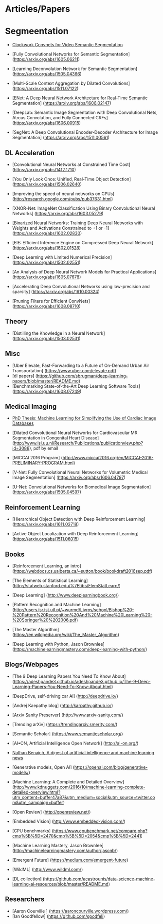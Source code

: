 


# Articles/Papers 


# Segmeentation
* [Clockwork Convnets for Video Semantic Segmentation](https://arxiv.org/pdf/1608.03609v1.pdf)
* [Fully Convolutional Networks for Semantic Segmentation] (https://arxiv.org/abs/1605.06211)
* [Learning Deconvolution Network for Semantic Segmentation] (https://arxiv.org/abs/1505.04366)

*  [Multi-Scale Context Aggregation by Dilated Convolutions] (https://arxiv.org/abs/1511.07122)

* [ENet: A Deep Neural Network Architecture for Real-Time Semantic Segmentation] (https://arxiv.org/abs/1606.02147)
* [DeepLab: Semantic Image Segmentation with Deep Convolutional Nets, Atrous Convolution, and Fully Connected CRFs] (https://arxiv.org/abs/1606.00915)

* [SegNet: A Deep Convolutional Encoder-Decoder Architecture for Image Segmentation] (https://arxiv.org/abs/1511.00561)



## DL Acceleration

* [Convolutional Neural Networks at Constrained Time Cost] (https://arxiv.org/abs/1412.1710)

* [You Only Look Once: Unified, Real-Time Object Detection] (https://arxiv.org/abs/1506.02640)

* [Improving the speed of neural networks on CPUs] (http://research.google.com/pubs/pub37631.html)

* [XNOR-Net: ImageNet Classification Using Binary Convolutional Neural Networks] (https://arxiv.org/abs/1603.05279)

* [Binarized Neural Networks: Training Deep Neural Networks with Weights and Activations Constrained to +1 or -1] (https://arxiv.org/abs/1602.02830)

* [EIE: Efficient Inference Engine on Compressed Deep Neural Network] (https://arxiv.org/abs/1602.01528)

* [Deep Learning with Limited Numerical Precision] (https://arxiv.org/abs/1502.02551)

* [An Analysis of Deep Neural Network Models for Practical Applications] (https://arxiv.org/abs/1605.07678)

* [Accelerating Deep Convolutional Networks using low-precision and sparsity] (https://arxiv.org/abs/1610.00324)

* [Pruning Filters for Efficient ConvNets] (https://arxiv.org/abs/1608.08710)


## Theory

* [Distilling the Knowledge in a Neural Network] (https://arxiv.org/abs/1503.02531)

## Misc ##
* [Uber Elevate, Fast-Forwarding to a Future of On-Demand Urban Air Transportation] (https://www.uber.com/elevate.pdf)
* [dl papers] (https://github.com/sbrugman/deep-learning-papers/blob/master/README.md)
* [Benchmarking State-of-the-Art Deep Learning Software Tools] (https://arxiv.org/abs/1608.07249)



## Medical Imaging

* [PhD Thesis: Machine Learning for Simplifying the Use of Cardiac
Image Databases](https://pastel.archives-ouvertes.fr/tel-01243340v2/document)

* [Dilated Convolutional Neural Networks for Cardiovascular MR Segmentation in Congenital Heart Disease] (http://www.isi.uu.nl/Research/Publications/publicationview.php?id=3088), pdf by email

* [MICCAI 2016 Program] (http://www.miccai2016.org/en/MICCAI-2016-PRELIMINARY-PROGRAM.html)

* [V-Net: Fully Convolutional Neural Networks for Volumetric Medical Image Segmentation] (https://arxiv.org/abs/1606.04797)
* [U-Net: Convolutional Networks for Biomedical Image Segmentation] (https://arxiv.org/abs/1505.04597)

## Reinforcement Learning

* [Hierarchical Object Detection with Deep Reinforcement Learning] (https://arxiv.org/abs/1611.03718)

* [Active Object Localization with Deep Reinforcement Learning] (https://arxiv.org/abs/1511.06015)

## Books
* [Reinforcement Learning, an intro] (https://webdocs.cs.ualberta.ca/~sutton/book/bookdraft2016sep.pdf)
* [The Elements of Statistical Learning] (http://statweb.stanford.edu/%7Etibs/ElemStatLearn/)
* [Deep Learning] (http://www.deeplearningbook.org/)
* [Pattern Recognition and Machine Learning] (http://users.isr.ist.utl.pt/~wurmd/Livros/school/Bishop%20-%20Pattern%20Recognition%20And%20Machine%20Learning%20-%20Springer%20%202006.pdf)
* [The Master Algorithm] (https://en.wikipedia.org/wiki/The_Master_Algorithm)

* [Deep Learning with Python, Jason Brownlee] (https://machinelearningmastery.com/deep-learning-with-python/)






## Blogs/Webpages

* [The 9 Deep Learning Papers You Need To Know About] (https://adeshpande3.github.io/adeshpande3.github.io/The-9-Deep-Learning-Papers-You-Need-To-Know-About.html)

* [DeepDrive, self-driving car AI] (http://deepdrive.io/)

* [Andrej Kaepathy blog] (http://karpathy.github.io/)

* [Arxiv Sanity Preserver] (http://www.arxiv-sanity.com/)

* [Trending arXiv] (https://trendingarxiv.smerity.com/)

* [Semantic Scholar] (https://www.semanticscholar.org/)

* [AI•ON, Artificial Intelligence Open Network] (http://ai-on.org/)
* [Nathan Benaich, A digest of artificial intelligence and machine learning news](https://www.getrevue.co/profile/nathanbenaich)

* [Generative models, Open AI] (https://openai.com/blog/generative-models/)

* [Machine Learning: A Complete and Detailed Overview] (http://www.kdnuggets.com/2016/10/machine-learning-complete-detailed-overview.html?utm_content=buffer47a87&utm_medium=social&utm_source=twitter.com&utm_campaign=buffer)
* [Open Review] (http://openreview.net/)

* [Embedded Vision] (http://www.embedded-vision.com/)

* [CPU benchmarks] (https://www.cpubenchmark.net/compare.php?cmp%5B%5D=2470&cmp%5B%5D=2054&cmp%5B%5D=2441)
 
* [Machine Learning Mastery, Jason Brownlee] (http://machinelearningmastery.com/author/jasonb/)

* [Emergent Future] (https://medium.com/emergent-future)

* [WildML] (http://www.wildml.com/)

* [DL collection] (https://github.com/acastrounis/data-science-machine-learning-ai-resources/blob/master/README.md)

## Researchers

* [Aaron Courville ] (https://aaroncourville.wordpress.com/)
* [Ian Goodfellow] (https://github.com/goodfeli)

